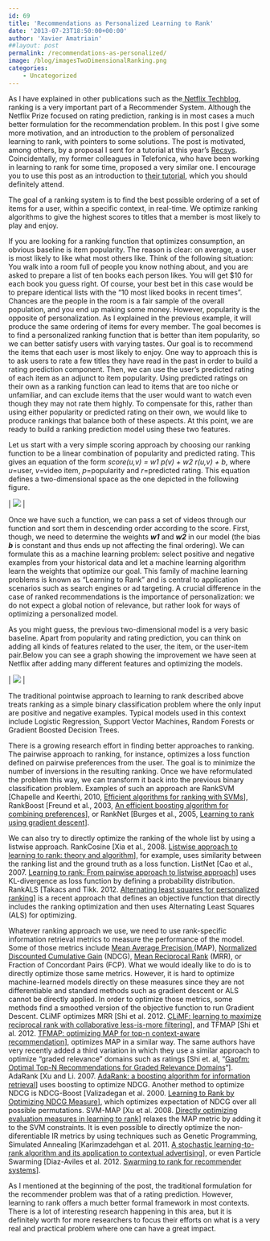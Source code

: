 ```yaml
---
id: 69
title: 'Recommendations as Personalized Learning to Rank'
date: '2013-07-23T18:50:00+00:00'
author: 'Xavier Amatriain'
##layout: post
permalink: /recommendations-as-personalized/
image: /blog/imagesTwoDimensionalRanking.png
categories:
    - Uncategorized
---
```


As I have explained in other publications such as the[ Netflix Techblog](http://techblog.netflix.com/2012/04/netflix-recommendations-beyond-5-stars.html), ranking is a very important part of a Recommender System. Although the Netflix Prize focused on rating prediction, ranking is in most cases a much better formulation for the recommendation problem. In this post I give some more motivation, and an introduction to the problem of personalized learning to rank, with pointers to some solutions. The post is motivated, among others, by a proposal I sent for a tutorial at this year’s [Recsys](http://recsys.acm.org/recsys13/). Coincidentally, my former colleagues in Telefonica, who have been working in learning to rank for some time, proposed a very similar one. I encourage you to use this post as an introduction to [their tutorial](http://recsys.acm.org/recsys13/tutorials/#content-tab-1-1-tab), which you should definitely attend.

The goal of a ranking system is to find the best possible ordering of a set of items for a user, within a specific context, in real-time. We optimize ranking algorithms to give the highest scores to titles that a member is most likely to play and enjoy.

If you are looking for a ranking function that optimizes consumption, an obvious baseline is item popularity. The reason is clear: on average, a user is most likely to like what most others like. Think of the following situation: You walk into a room full of people you know nothing about, and you are asked to prepare a list of ten books each person likes. You will get $10 for each book you guess right. Of course, your best bet in this case would be to prepare identical lists with the “10 most liked books in recent times”. Chances are the people in the room is a fair sample of the overall population, and you end up making some money. However, popularity is the opposite of personalization. As I explained in the previous example, it will produce the same ordering of items for every member. The goal becomes is to find a personalized ranking function that is better than item popularity, so we can better satisfy users with varying tastes. Our goal is to recommend the items that each user is most likely to enjoy. One way to approach this is to ask users to rate a few titles they have read in the past in order to build a rating prediction component. Then, we can use the user’s predicted rating of each item as an adjunct to item popularity. Using predicted ratings on their own as a ranking function can lead to items that are too niche or unfamiliar, and can exclude items that the user would want to watch even though they may not rate them highly. To compensate for this, rather than using either popularity or predicted rating on their own, we would like to produce rankings that balance both of these aspects. At this point, we are ready to build a ranking prediction model using these two features.

Let us start with a very simple scoring approach by choosing our ranking function to be a linear combination of popularity and predicted rating. This gives an equation of the form *score(u,v) = w1 p(v) + w2 r(u,v) + b*, where *u*=user, *v*=video item, *p*=popularity and *r*=predicted rating. This equation defines a two-dimensional space as the one depicted in the following figure.

| ![](/blog/images/TwoDimensionalRanking.png) |

Once we have such a function, we can pass a set of videos through our function and sort them in descending order according to the score. First, though, we need to determine the weights ***w1*** and ***w2*** in our model (the bias ***b*** is constant and thus ends up not affecting the final ordering). We can formulate this as a machine learning problem: select positive and negative examples from your historical data and let a machine learning algorithm learn the weights that optimize our goal. This family of machine learning problems is known as “Learning to Rank” and is central to application scenarios such as search engines or ad targeting. A crucial difference in the case of ranked recommendations is the importance of personalization: we do not expect a global notion of relevance, but rather look for ways of optimizing a personalized model.

As you might guess, the previous two-dimensional model is a very basic baseline. Apart from popularity and rating prediction, you can think on adding all kinds of features related to the user, the item, or the user-item pair.Below you can see a graph showing the improvement we have seen at Netflix after adding many different features and optimizing the models.

| ![](/blog/images/Ranking-FeaturesPerformance.png) |

The traditional pointwise approach to learning to rank described above treats ranking as a simple binary classification problem where the only input are positive and negative examples. Typical models used in this context include Logistic Regression, Support Vector Machines, Random Forests or Gradient Boosted Decision Trees.

There is a growing research effort in finding better approaches to ranking. The pairwise approach to ranking, for instance, optimizes a loss function defined on pairwise preferences from the user. The goal is to minimize the number of inversions in the resulting ranking. Once we have reformulated the problem this way, we can transform it back into the previous binary classification problem. Examples of such an approach are RankSVM \[Chapelle and Keerthi, 2010, [Efficient algorithms for ranking with SVMs](http://olivier.chapelle.cc/pub/ordinal.pdf)\], RankBoost \[Freund et al., 2003, [An efficient boosting algorithm for combining preferences](http://machinelearning.wustl.edu/mlpapers/paper_files/FreundISS03.pdf)\], or RankNet \[Burges et al., 2005, [Learning to rank using gradient descent](http://research.microsoft.com/en-us/um/people/cburges/papers/icml_ranking.pdf)\].

We can also try to directly optimize the ranking of the whole list by using a listwise approach. RankCosine \[Xia et al., 2008. [Listwise approach to learning to rank: theory and algorithm](http://research.microsoft.com/en-us/people/tyliu/icml-listmle.pdf)\], for example, uses similarity between the ranking list and the ground truth as a loss function. ListNet \[Cao et al., 2007. [Learning to rank: From pairwise approach to listwise approach](ftp://ftp.research.microsoft.com/pub/tr/TR-2007-40.pdf)\] uses KL-divergence as loss function by defining a probability distribution. RankALS \[Takacs and Tikk. 2012. [Alternating least squares for personalized ranking](http://wanlab.poly.edu/recsys12/recsys/p83.pdf)\] is a recent approach that defines an objective function that directly includes the ranking optimization and then uses Alternating Least Squares (ALS) for optimizing.

Whatever ranking approach we use, we need to use rank-specific information retrieval metrics to measure the performance of the model. Some of those metrics include [Mean Average Precision ](http://en.wikipedia.org/wiki/Information_retrieval#Mean_average_precision)(MAP), [Normalized Discounted Cumulative Gain](https://en.wikipedia.org/wiki/Discounted_cumulative_gain) (NDCG), [Mean Reciprocal Rank](http://en.wikipedia.org/wiki/Mean_reciprocal_rank) (MRR), or Fraction of Concordant Pairs (FCP). What we would ideally like to do is to directly optimize those same metrics. However, it is hard to optimize machine-learned models directly on these measures since they are not differentiable and standard methods such as gradient descent or ALS cannot be directly applied. In order to optimize those metrics, some methods find a smoothed version of the objective function to run Gradient Descent. CLiMF optimizes MRR \[Shi et al. 2012. [CLiMF: learning to maximize reciprocal rank with collaborative less-is-more filtering](http://www.ci.tuwien.ac.at/~alexis/Publications_files/climf-recsys12.pdf)\], and TFMAP \[Shi et al. 2012. [TFMAP: optimizing MAP for top-n context-aware recommendation](http://www.ci.tuwien.ac.at/~alexis/Publications_files/tfmap-sigir12.pdf)\], optimizes MAP in a similar way. The same authors have very recently added a third variation in which they use a similar approach to optimize “graded relevance” domains such as ratings \[Shi et. al, “[Gapfm: Optimal Top-N Recommendations for Graded Relevance Domains](http://arxiv.org/pdf/1307.3855.pdf)“\]. AdaRank \[Xu and Li. 2007. [AdaRank: a boosting algorithm for information retrieval](http://research.microsoft.com/en-us/people/hangli/xu-sigir07.pdf)\] uses boosting to optimize NDCG. Another method to optimize NDCG is NDCG-Boost \[Valizadegan et al. 2000. [Learning to Rank by Optimizing NDCG Measure](http://books.nips.cc/nips22/spotlight_show/Monday1.pdf)\], which optimizes expectation of NDCG over all possible permutations. SVM-MAP \[Xu et al. 2008. [Directly optimizing evaluation measures in learning to rank](http://research.microsoft.com/en-us/people/tyliu/sigir08-directoptimizeevalmeasure.pdf)\] relaxes the MAP metric by adding it to the SVM constraints. It is even possible to directly optimize the non-diferentiable IR metrics by using techniques such as Genetic Programming, Simulated Annealing \[Karimzadehgan et al. 2011. [A stochastic learning-to-rank algorithm and its application to contextual advertising](http://labs.yahoo.com/files/www2011.pdf%E2%80%8E)\], or even Particle Swarming \[Diaz-Aviles et al. 2012. [Swarming to rank for recommender systems](http://dl.acm.org/citation.cfm?id=2366001)\].

As I mentioned at the beginning of the post, the traditional formulation for the recommender problem was that of a rating prediction. However, learning to rank offers a much better formal framework in most contexts. There is a lot of interesting research happening in this area, but it is definitely worth for more researchers to focus their efforts on what is a very real and practical problem where one can have a great impact.
